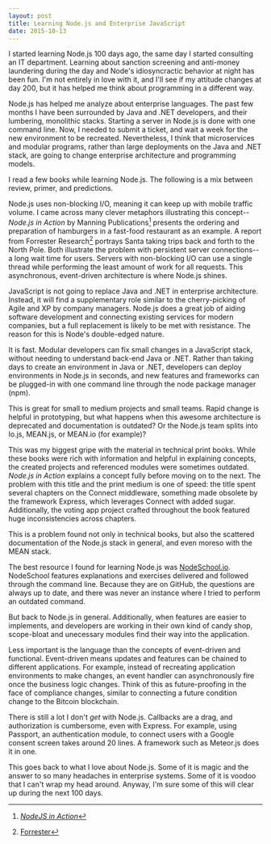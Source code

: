 ```yaml
---
layout: post
title: Learning Node.js and Enterprise JavaScript
date: 2015-10-13
---
```


I started learning Node.js 100 days ago, the same day I started consulting an IT department. Learning about sanction screening and anti-money laundering during the day and Node's idiosyncractic behavior at night has been fun. I'm not entirely in love with it, and I'll see if my attitude changes at day 200, but it has helped me think about programming in a different way.


Node.js has helped me analyze about enterprise languages. The past few months I have been surrounded by Java and .NET developers, and their lumbering, monolithic stacks. Starting a server in Node.js is done with one command line. Now, I needed to submit a ticket, and wait a week for the new environment to be recreated. Nevertheless, I think that microservices and modular programs, rather than large deployments on the Java and .NET stack, are going to change enterprise architecture and programming models.


I read a few books while learning Node.js. The following is a mix between review, primer, and predictions.


Node.js uses non-blocking I/O, meaning it can keep up with mobile traffic volume. I came across many clever metaphors illustrating this concept--*Node.js in Action* by Manning Publications[^1] presents the ordering and preparation of hamburgers in a fast-food restaurant as an example. A report from Forrester Research[^2] portrays Santa taking trips back and forth to the North Pole. Both illustrate the problem with persistent server connections--a long wait time for users. Servers with non-blocking I/O can use a single thread while performing the least amount of work for all requests. This asynchronous, event-driven architecture is where Node.js shines.


JavaScript is not going to replace Java and .NET in enterprise architecture. Instead, it will find a supplementary role similar to the cherry-picking of Agile and XP by company managers. Node.js does a great job of aiding software development and connecting existing services for modern companies, but a full replacement is likely to be met with resistance. The reason for this is Node's double-edged nature.


It is fast. Modular developers can fix small changes in a JavaScript stack, without needing to understand back-end Java or .NET. Rather than taking days to create an environment in Java or .NET, developers can deploy environments in Node.js in seconds, and new features and frameworks can be plugged-in with one command line through the node package manager (npm).


This is great for small to medium projects and small teams. Rapid change is helpful in prototyping, but what happens when this awesome architecture is deprecated and documentation is outdated? Or the Node.js team splits into Io.js, MEAN.js, or MEAN.io (for example)?


This was my biggest gripe with the material in technical print books. While these books were rich with information and helpful in explaining concepts, the created projects and referenced modules were sometimes outdated. *Node.js in Action* explains a concept fully before moving on to the next. The problem with this title and the print medium is one of speed: the title spent several chapters on the Connect middleware, something made obsolete by the framework Express, which leverages Connect with added sugar. Additionally, the voting app project crafted throughout the book featured huge inconsistencies across chapters.


This is a problem found not only in technical books, but also the scattered documentation of the Node.js stack in general, and even moreso with the MEAN stack.


The best resource I found for learning Node.js was [NodeSchool.io](www.nodeschool.io). NodeSchool features explanations and exercises delivered and followed through the command line. Because they are on GitHub, the questions are always up to date, and there was never an instance where I tried to perform an outdated command.


But back to Node.js in general. Additionally, when features are easier to implements, and developers are working in their own kind of candy shop, scope-bloat and unecessary modules find their way into the application.


Less important is the language than the concepts of event-driven and functional. Event-driven means updates and features can be chained to different applications. For example, instead of recreating application environments to make changes, an event handler can asynchronously fire once the business logic changes. Think of this as future-proofing in the face of compliance changes, similar to connecting a future condition change to the Bitcoin blockchain.


There is still a lot I don't *get* with Node.js. Callbacks are a drag, and authorization is cumbersome, even with Express. For example, using Passport, an authentication module, to connect users with a Google consent screen takes around 20 lines. A framework such as Meteor.js does it in one.


This goes back to what I love about Node.js. Some of it is magic and the answer to so many headaches in enterprise systems. Some of it is voodoo that I can't wrap my head around. Anyway, I'm sure some of this will clear up during the next 100 days.


[^1]: [*NodeJS in Action*](https://www.manning.com/books/node-js-in-action "NodeJS in Action")
[^2]: [Forrester](https://forrester.com/home "Forrester Research")
